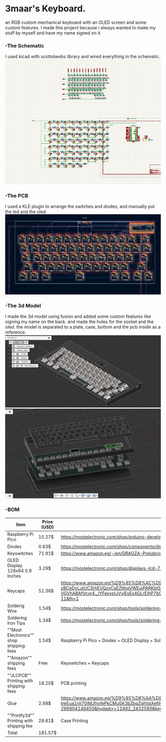 # 3maar's Keyboard.
an RGB custom mechanical keyboard with an OLED screen and some custom features.
I made this project because i always wanted to make my stuff by myself and have my name signed on it.

### -The Schematic
I used kicad with scottokeebs library and wired everything in the schematic.
![alt text](SCHEM.png)
### -The PCB
I used a KLE plugin to arrange the switches and diodes, and manually put the led and the oled.
![alt text](PCB.png)
### -The 3d Model
I made the 3d model using fusion and added some custom features like signing my name on the back. and made the holes for the socket and the oled. the model is separated to a plate, case, bottom and the pcb inside as a reference.
![alt text](<CAD assemled.jpg>)![alt text](CAD.png)
### -BOM
| Item                                     | Price (USD) | Link                                                                                                                                                                                                                                                                                                                                                                                                                                                                                                                                                                                                                                                                                                                                                                                                                                                                                                                               |
|------------------------------------------|-------------|------------------------------------------------------------------------------------------------------------------------------------------------------------------------------------------------------------------------------------------------------------------------------------------------------------------------------------------------------------------------------------------------------------------------------------------------------------------------------------------------------------------------------------------------------------------------------------------------------------------------------------------------------------------------------------------------------------------------------------------------------------------------------------------------------------------------------------------------------------------------------------------------------------------------------------|
| Raspberry Pi Pico                        | 10.27$      | https://mostelectronic.com/shop/arduino-development-boards/raspberry-pi/raspberry-pi-pico/                                                                                                                                                                                                                                                                                                                                                                                                                                                                                                                                                                                                                                                                                                                                                                                                                                         |
| Diodes                                   | 0.63$       | https://mostelectronic.com/shop/components/diodes/zener-diode-bzx79-c5v1-6-2-volt/                                                                                                                                                                                                                                                                                                                                                                                                                                                                                                                                                                                                                                                                                                                                                                                                                                                 |
| Keyswitches                              | 71.91$      | https://www.amazon.eg/-/en/DRAOZA-Prelubricated-Compatible-Mechanical-Keyboard/dp/B0B28SBHJR/ref=sr_1_9?crid=2ZSA9Y9TXJIQU&ie=UTF8&useRedirectOnSuccess=1&ref_=dex_glow_signin&path=/-/en/DRAOZA-Prelubricated-Compatible-Mechanical-Keyboard/dp/B0B28SBHJR/ref=sr_1_9                                                                                                                                                                                                                                                                                                                                                                                                                                                                                                                                                                                                                                                             |
| OLED Display 128x64 0.9 Inches           | 3.29$       | https://mostelectronic.com/shop/displays-lcd-7-seg-led/lcd-modules-displays-lcd-7-seg-led/0-96%e2%80%b3-oled-4pin-lcd-led-display-module-i2c-iic-communicate-white-128x64/                                                                                                                                                                                                                                                                                                                                                                                                                                                                                                                                                                                                                                                                                                                                                         |
| Keycaps                                  | 51.36$      | https://www.amazon.eg/%D9%85%D8%AC%D9%85%D9%88%D8%B9%D8%A9-%D9%85%D9%81%D8%A7%D8%AA%D9%8A%D8%AD-%D9%84%D8%AA%D8%B1%D9%82%D9%8A%D8%A9-%D8%A7%D9%84%D9%83%D9%8A%D8%A8%D9%88%D8%B1%D8%AF-%D8%B1%D9%8A%D8%B2%D8%B1/dp/B098FDBDVV/ref=sr_1_11?crid=11CCRXD3XXHY0&dib=eyJ2IjoiMSJ9.IoSyuomUT9a7uIV4152iCVzPVT-zBCeDvLutUC3rhEVQzvCsEZIthqVWEuiPARKbtS5ut2TM7iPhd_U87qdi4PzGNpmQHtQFhRYy3oU9c07H-WlTUexws5OHtur0l-TdohIn__wOwa42QfTezMwcD-IuxeHut4b0B8fQxsNZQJ_AQY1MZAU0Nm6jsHb6JY6rSpQRaaREp_VyYzbF-AIt3CgzjcJQOXzezvodjy0iSN_U9VfDGDOPdvEbvdyR8AEuBfEVLV-TtYq3DYMmx9cC2DfRdK3YC-VGVhABAfVcvr4._IYFexypIJVyjEsEs4GLrEIhP7bQGJnTHxSv417fOG0&dib_tag=se&keywords=%D8%A7%D8%BA%D8%B7%D9%8A%D8%A9%2B%D9%85%D9%81%D8%A7%D8%AA%D9%8A%D8%AD%2B%D9%83%D9%8A%D8%A8%D9%88%D8%B1%D8%AF&qid=1753749297&sprefix=%D8%A7%D8%BA%D8%B7%D9%8A%D8%A9%2B%D9%85%D9%81%D8%A7%D8%AA%D9%8A%D8%AD%2B%D9%83%D9%8A%D8%A8%D9%88%D8%B1%D8%AF%2Caps%2C135&sr=8-11&th=1 |
| Solderig Wire                            | 1.54$       | https://mostelectronic.com/shop/tools/soldering-desoldering/solder-wire-singapore-25g-0-6mm-70-30-singapore/                                                                                                                                                                                                                                                                                                                                                                                                                                                                                                                                                                                                                                                                                                                                                                                                                       |
| Soldering Iron Tips                      | 1.34$       | https://mostelectronic.com/shop/tools/soldering-desoldering/soldering-iron-station-tips-5pcs/                                                                                                                                                                                                                                                                                                                                                                                                                                                                                                                                                                                                                                                                                                                                                                                                                                      |
| ""Most Electronics""  shop shipping fees | 1.54$       | Raspberry Pi Pico + Diodes + OLED Display + Soldering Wire + Soldering Iron Tips                                                                                                                                                                                                                                                                                                                                                                                                                                                                                                                                                                                                                                                                                                                                                                                                                                                   |
| ""Amazon"" shipping fees                 | Free        | Keyswitches + Keycaps                                                                                                                                                                                                                                                                                                                                                                                                                                                                                                                                                                                                                                                                                                                                                                                                                                                                                                              |
| ""JLCPCB"" Printing with shipping fees   | 18.20$      | PCB printing                                                                                                                                                                                                                                                                                                                                                                                                                                                                                                                                                                                                                                                                                                                                                                                                                                                                                                                       |
| Glue                                     | 2.88$       | https://www.amazon.eg/%D9%85%D8%AA%D8%B9%D8%AF%D8%AF-%D8%A7%D9%84%D8%A7%D8%B3%D8%AA%D8%AE%D8%AF%D8%A7%D9%85%D8%A7%D8%AA-%D9%85%D9%88%D8%AF%D9%8A%D9%84-%D8%A7%D9%83%D9%81%D9%8A%D9%83%D8%B3%D8%8C-200/dp/B07MCQWCQV/ref=sr_1_2_sspa?adgrpid=127622644738&dib=eyJ2IjoiMSJ9.Rf2A_6F5nfZcD1RmeMcJpFQSRa30viTUIw-x_MyzMeJ1AiD2L1bPRZDLmLnoLul1KYhFy_QSjzfgK-treEua1nli70iMJfrofePkCMu0A3bZbqZghVaXefjHYOZD614siKel_O5CUiHmfKKwenZMTNJF8zwEuxDhdqLnKAa5aG3003BbwqbkiEX-bVfT4IPh4PeIABdhXn1ufM_4d2KFKYwFknr8jXtUKS1VHAnI68jTP1qhWldfy3qOXI_vLdi32eYgrURm7qCcVfkfI7C9uzjB9BGFt9hC48oXCFNjeI0.VBGY9t3wS5zmli7nohzKlfATAdpz18BlYceCK70TaR8&dib_tag=se&hvadid=669800591195&hvdev=c&hvlocphy=9195686&hvnetw=g&hvqmt=e&hvrand=10375869494463082146&hvtargid=kwd-299904148450&hydadcr=12482_2432580&keywords=plastic+glue&mcid=4f501f1c5bf83f238f209bec23c2ac0c&qid=1753884036&sr=8-2-spons&sp_csd=d2lkZ2V0TmFtZT1zcF9hdGY&psc=1                |
| ""Printfy3d"" Printing with shipping fee | 28.61$      | Case Printing                                                                                                                                                                                                                                                                                                                                                                                                                                                                                                                                                                                                                                                                                                                                                                                                                                                                                                                      |
| Total                                    | 181.57$     |                                                                                                                                                                                                                                                                                                                                                                                                                                                                                                                                                                                                                                                                                                                                                                                                                                                                                                                                    |
